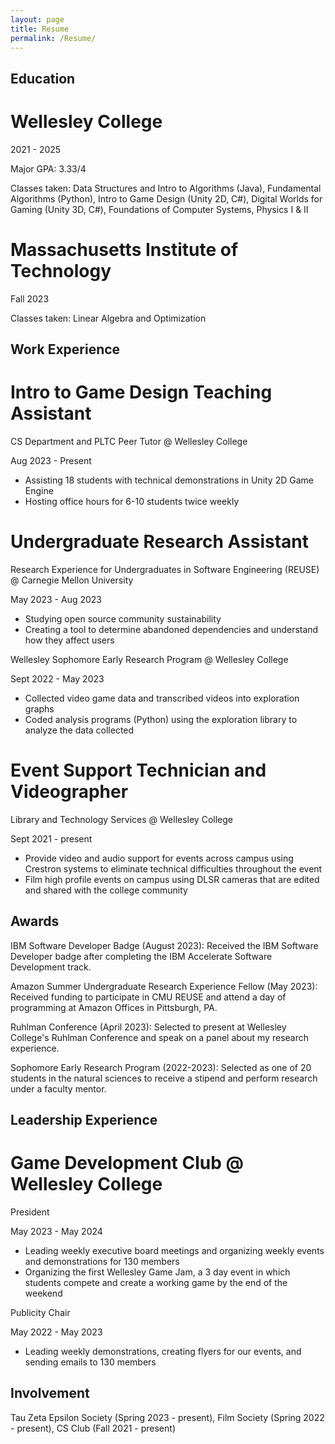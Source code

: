 ```yaml
---
layout: page
title: Resume
permalink: /Resume/
---
```

 
## Education 
 
# Wellesley College
2021 - 2025

Major GPA: 3.33/4

Classes taken: Data Structures and Intro to Algorithms (Java), Fundamental Algorithms (Python), Intro to Game Design (Unity 2D, C#), Digital Worlds for Gaming (Unity 3D, C#), Foundations of Computer Systems, Physics I & II

# Massachusetts Institute of Technology
Fall 2023

Classes taken: Linear Algebra and Optimization

## Work Experience


# Intro to Game Design Teaching Assistant
CS Department and PLTC Peer Tutor @ Wellesley College

Aug 2023 - Present
- Assisting 18 students with technical demonstrations in Unity 2D Game Engine
- Hosting office hours for 6-10 students twice weekly


# Undergraduate Research Assistant
Research Experience for Undergraduates in Software Engineering (REUSE) @ Carnegie Mellon University

May 2023 - Aug 2023
- Studying open source community sustainability
- Creating a tool to determine abandoned dependencies and understand how they affect users

Wellesley Sophomore Early Research Program @ Wellesley College

Sept 2022 - May 2023
- Collected video game data and transcribed videos into exploration graphs
- Coded analysis programs (Python) using the exploration library to analyze the data collected

# Event Support Technician and Videographer
Library and Technology Services @ Wellesley College

Sept 2021 - present
- Provide video and audio support for events across campus using Crestron systems to eliminate technical difficulties throughout the event
- Film high profile events on campus using DLSR cameras that are edited and shared with the college community

## Awards

IBM Software Developer Badge (August 2023): Received the IBM Software Developer badge after completing the IBM Accelerate Software Development track.

Amazon Summer Undergraduate Research Experience Fellow (May 2023): Received funding to participate in CMU REUSE and attend a day of programming at Amazon Offices in Pittsburgh, PA.

Ruhlman Conference (April 2023): Selected to present at Wellesley College's Ruhlman Conference and speak on a panel about my research experience. 

Sophomore Early Research Program (2022-2023): Selected as one of 20 students in the natural sciences to receive a stipend and perform research under a faculty mentor.

## Leadership Experience

# Game Development Club @ Wellesley College
President

May 2023 - May 2024
- Leading weekly executive board meetings and organizing weekly events and demonstrations for 130 members
- Organizing the first Wellesley Game Jam, a 3 day event in which students compete and create a working game by the end of the weekend


Publicity Chair

May 2022 - May 2023
- Leading weekly demonstrations, creating flyers for our events, and sending emails to 130 members

## Involvement
Tau Zeta Epsilon Society (Spring 2023 - present), Film Society (Spring 2022 - present), CS Club (Fall 2021 - present)
